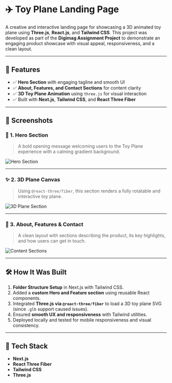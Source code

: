 # ✈️ Toy Plane Landing Page

A creative and interactive landing page for showcasing a 3D animated toy plane using **Three.js**, **React.js**, and **Tailwind CSS**. This project was developed as part of the **Digimag Assignment Project** to demonstrate an engaging product showcase with visual appeal, responsiveness, and a clean layout.

---

## 🚀 Features

- ✅ **Hero Section** with engaging tagline and smooth UI
- ✅ **About, Features, and Contact Sections** for content clarity
- ✅ **3D Toy Plane Animation** using `three.js` for visual interaction
- ✅ Built with **Next.js**, **Tailwind CSS**, and **React Three Fiber**

---

## 📸 Screenshots

### 🧩 1. Hero Section
> A bold opening message welcoming users to the Toy Plane experience with a calming gradient background.

![Hero Section](./044a2ec6-f602-41d9-a33d-25cccc37fd0b.png)

---

### ✨ 2. 3D Plane Canvas
> Using `@react-three/fiber`, this section renders a fully rotatable and interactive toy plane.

![3D Plane Section](./0cb842b7-7278-44a5-99ee-8fe2bbfde6ec.png)

---

### 📄 3. About, Features & Contact
> A clean layout with sections describing the product, its key highlights, and how users can get in touch.

![Content Sections](./75f47905-ae89-40a1-8726-99335c0e0712.png)

---

## 🛠️ How It Was Built

1. **Folder Structure Setup** in Next.js with Tailwind CSS.
2. Added a **custom Hero and Feature section** using reusable React components.
3. Integrated **Three.js via `@react-three/fiber`** to load a 3D toy plane SVG (since `.glb` support caused issues).
4. Ensured **smooth UX and responsiveness** with Tailwind utilities.
5. Deployed locally and tested for mobile responsiveness and visual consistency.

---

## 📂 Tech Stack

- **Next.js**
- **React Three Fiber**
- **Tailwind CSS**
- **Three.js**

